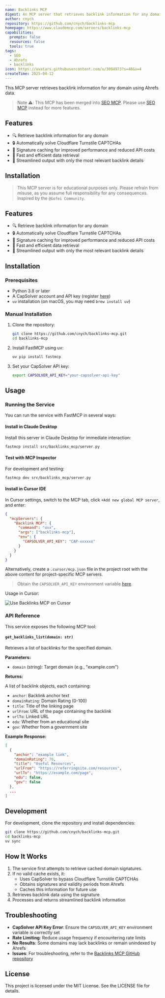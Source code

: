 ```yaml
---
name: Backlinks MCP
digest: An MCP server that retrieves backlink information for any domain using Ahrefs data
author: cnych
repository: https://github.com/cnych/backlinks-mcp
homepage: https://www.claudemcp.com/servers/backlinks-mcp
capabilities:
  prompts: false
  resources: false
  tools: true
tags:
  - SEO
  - Ahrefs
  - backlinks
icon: https://avatars.githubusercontent.com/u/3094973?s=48&v=4
createTime: 2025-04-12
---
```


This MCP server retrieves backlink information for any domain using Ahrefs data.

> Note ⚠️: This MCP has been merged into [SEO MCP](/servers/seo-mcp). Please use [SEO MCP](/servers/seo-mcp) instead for more features.

## Features

- 🔍 Retrieve backlink information for any domain
- 🔒 Automatically solve Cloudflare Turnstile CAPTCHAs
- 💾 Signature caching for improved performance and reduced API costs
- 🚀 Fast and efficient data retrieval
- 🧹 Streamlined output with only the most relevant backlink details

## Installation

> This MCP server is for educational purposes only. Please refrain from misuse, as you assume full responsibility for any consequences. Inspired by the `@Gofei Community`.

## Features

- 🔍 Retrieve backlink information for any domain
- 🔒 Automatically solve Cloudflare Turnstile CAPTCHAs
- 💾 Signature caching for improved performance and reduced API costs
- 🚀 Fast and efficient data retrieval
- 🧹 Streamlined output with only the most relevant backlink details

## Installation

### Prerequisites

- Python 3.8 or later
- A CapSolver account and API key (register [here](https://dashboard.capsolver.com/passport/register?inviteCode=1dTH7WQSfHD0))
- `uv` installation (on macOS, you may need `brew install uv`)

### Manual Installation

1. Clone the repository:

   ```bash
   git clone https://github.com/cnych/backlinks-mcp.git
   cd backlinks-mcp
   ```

2. Install FastMCP using uv:

   ```bash
   uv pip install fastmcp
   ```

3. Set your CapSolver API key:
   ```bash
   export CAPSOLVER_API_KEY="your-capsolver-api-key"
   ```

## Usage

### Running the Service

You can run the service with FastMCP in several ways:

#### Install in Claude Desktop

Install this server in Claude Desktop for immediate interaction:

```bash
fastmcp install src/backlinks_mcp/server.py
```

#### Test with MCP Inspector

For development and testing:

```bash
fastmcp dev src/backlinks_mcp/server.py
```

#### Install in Cursor IDE

In Cursor settings, switch to the MCP tab, click `+Add new global MCP server`, and enter:

```json
{
  "mcpServers": {
    "Backlink MCP": {
      "command": "uvx",
      "args": ["backlinks-mcp"],
      "env": {
        "CAPSOLVER_API_KEY": "CAP-xxxxxx"
      }
    }
  }
}
```

Alternatively, create a `.cursor/mcp.json` file in the project root with the above content for project-specific MCP servers.

> Obtain the `CAPSOLVER_API_KEY` environment variable [here](https://dashboard.capsolver.com/passport/register?inviteCode=1dTH7WQSfHD0).

Usage in Cursor:

![Use Backlinks MCP on Cursor](/images/backlinks-mcp-on-cursor.png)

### API Reference

This service exposes the following MCP tool:

#### `get_backlinks_list(domain: str)`

Retrieves a list of backlinks for the specified domain.

**Parameters:**

- `domain` (string): Target domain (e.g., "example.com")

**Returns:**

A list of backlink objects, each containing:

- `anchor`: Backlink anchor text
- `domainRating`: Domain Rating (0-100)
- `title`: Title of the linking page
- `urlFrom`: URL of the page containing the backlink
- `urlTo`: Linked URL
- `edu`: Whether from an educational site
- `gov`: Whether from a government site

**Example Response:**

```json
[
  {
    "anchor": "example link",
    "domainRating": 76,
    "title": "Useful Resources",
    "urlFrom": "https://referringsite.com/resources",
    "urlTo": "https://example.com/page",
    "edu": false,
    "gov": false
  },
  ...
]
```

## Development

For development, clone the repository and install dependencies:

```bash
git clone https://github.com/cnych/backlinks-mcp.git
cd backlinks-mcp
uv sync
```

## How It Works

1. The service first attempts to retrieve cached domain signatures.
2. If no valid cache exists, it:
   - Uses CapSolver to bypass Cloudflare Turnstile CAPTCHAs
   - Obtains signatures and validity periods from Ahrefs
   - Caches this information for future use
3. Retrieves backlink data using the signature
4. Processes and returns streamlined backlink information

## Troubleshooting

- **CapSolver API Key Error**: Ensure the `CAPSOLVER_API_KEY` environment variable is correctly set
- **Rate Limiting**: Reduce usage frequency if encountering rate limits
- **No Results**: Some domains may lack backlinks or remain unindexed by Ahrefs
- **Issues**: For troubleshooting, refer to the [Backlinks MCP GitHub repository](https://github.com/cnych/backlinks-mcp)

## License

This project is licensed under the MIT License. See the LICENSE file for details.
